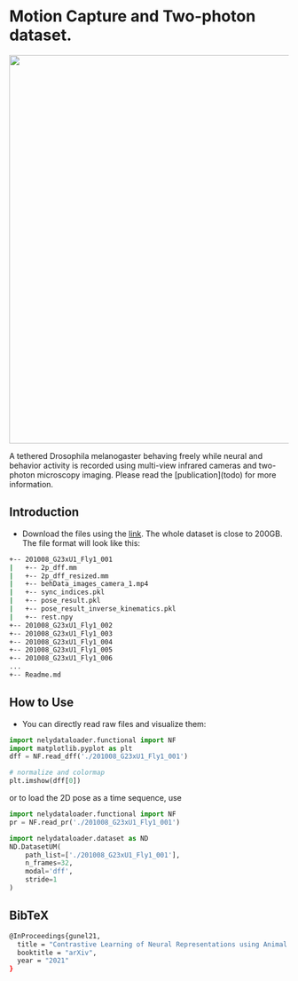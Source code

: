 
# Motion Capture and Two-photon dataset.

<p align="center">
  <img src="https://user-images.githubusercontent.com/20509861/132999255-34327a13-7ea2-4391-8af9-f00e71f5a14d.png" width="700">
</p>
A tethered Drosophila melanogaster behaving freely while neural and behavior activity is recorded using multi-view infrared cameras and two-photon microscopy imaging. Please read the [publication](todo) for more information.

## Introduction

- Download the files using the [link](todo). The whole dataset is close to 200GB. 
The file format will look like this:

```sh
+-- 201008_G23xU1_Fly1_001
|   +-- 2p_dff.mm
|   +-- 2p_dff_resized.mm
|   +-- behData_images_camera_1.mp4
|   +-- sync_indices.pkl
|   +-- pose_result.pkl
|   +-- pose_result_inverse_kinematics.pkl
|   +-- rest.npy
+-- 201008_G23xU1_Fly1_002
+-- 201008_G23xU1_Fly1_003
+-- 201008_G23xU1_Fly1_004
+-- 201008_G23xU1_Fly1_005 
+-- 201008_G23xU1_Fly1_006
...
+-- Readme.md
```



## How to Use

- You can directly read raw files and visualize them:

```python
import nelydataloader.functional import NF
import matplotlib.pyplot as plt
dff = NF.read_dff('./201008_G23xU1_Fly1_001')

# normalize and colormap
plt.imshow(dff[0])
```
or to load the 2D pose as a time sequence, use

```python
import nelydataloader.functional import NF
pr = NF.read_pr('./201008_G23xU1_Fly1_001')
```


```python
import nelydataloader.dataset as ND
ND.DatasetUM(
    path_list=['./201008_G23xU1_Fly1_001'],
    n_frames=32,
    modal='dff',
    stride=1
)
```



## BibTeX
```bash
@InProceedings{gunel21,
  title = "Contrastive Learning of Neural Representations using Animal Behavior",
  booktitle = "arXiv",
  year = "2021"
}
```
